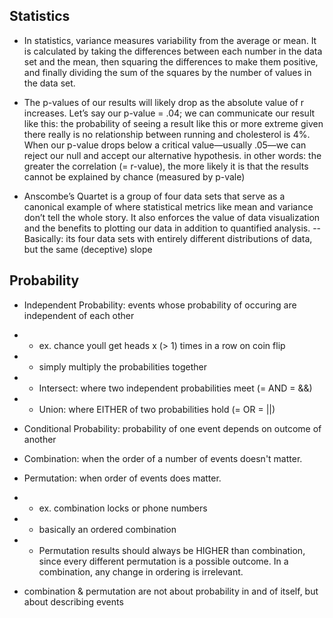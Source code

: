 ## Statistics

- In statistics, variance measures variability from the average or mean. It is calculated by taking the differences between each number in the data set and the mean, then squaring the differences to make them positive, and finally dividing the sum of the squares by the number of values in the data set.

- The p-values of our results will likely drop as the absolute value of r increases. Let’s say our p-value = .04; we can communicate our result like this: the probability of seeing a result like this or more extreme given there really is no relationship between running and cholesterol is 4%. When our p-value drops below a critical value—usually .05—we can reject our null and accept our alternative hypothesis.
in other words: the greater the correlation (= r-value), the more likely it is that the results cannot be explained by chance (measured by p-vale)

- Anscombe’s Quartet is a group of four data sets that serve as a canonical example of where statistical metrics like mean and variance don’t tell the whole story. It also enforces the value of data visualization and the benefits to plotting our data in addition to quantified analysis.
-- Basically: its four data sets with entirely different distributions of data, but the same (deceptive) slope

## Probability

- Independent Probability: events whose probability of occuring are independent of each other
- - ex. chance youll get heads x (> 1) times in a row on coin flip
- - simply multiply the probabilities together
- - Intersect: where two independent probabilities meet (= AND = &&)
- - Union: where EITHER of two probabilities hold (= OR = ||)

- Conditional Probability: probability of one event depends on outcome of another

- Combination: when the order of a number of events doesn't matter. 

- Permutation: when order of events does matter.
- - ex. combination locks or phone numbers
- - basically an ordered combination
- - Permutation results should always be HIGHER than combination, since every different permutation is a possible outcome. In a combination, any change in ordering is irrelevant.

- combination & permutation are not about probability in and of itself, but about describing events